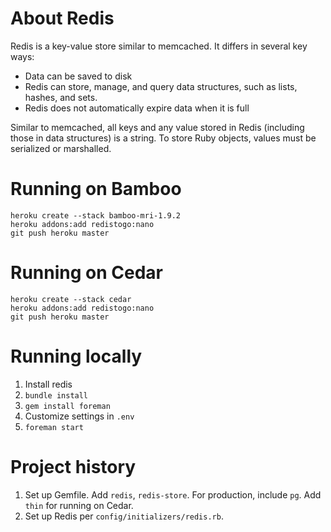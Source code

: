 # About Redis

Redis is a key-value store similar to memcached. It differs in several
key ways:

* Data can be saved to disk
* Redis can store, manage, and query data structures, such as lists,
  hashes, and sets.
* Redis does not automatically expire data when it is full

Similar to memcached, all keys and any value stored in Redis (including
those in data structures) is a string. To store Ruby objects, values
must be serialized or marshalled.

# Running on Bamboo

    heroku create --stack bamboo-mri-1.9.2
    heroku addons:add redistogo:nano
    git push heroku master

# Running on Cedar

    heroku create --stack cedar
    heroku addons:add redistogo:nano
    git push heroku master

# Running locally

1. Install redis
2. `bundle install`
3. `gem install foreman`
4. Customize settings in `.env`
5. `foreman start`

# Project history

1. Set up Gemfile. Add `redis`, `redis-store`. For production,
   include `pg`. Add `thin` for running on Cedar.
2. Set up Redis per `config/initializers/redis.rb`.
